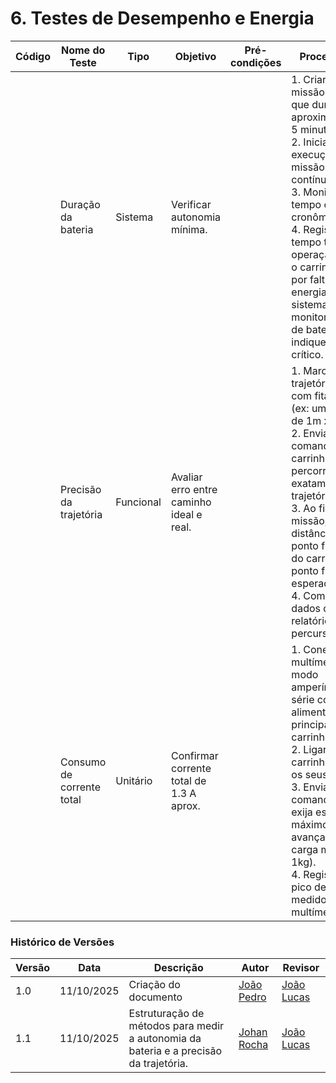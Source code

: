 # 6. Testes de Desempenho e Energia

| Código | Nome do Teste             | Tipo      | Objetivo                                 | Pré-condições | Procedimento                                                                                                                                                                                                                                                                                                                              | Resultado Esperado | Requisito Relacionado |
| ------ | ------------------------- | --------- | ---------------------------------------- | ------------- | ----------------------------------------------------------------------------------------------------------------------------------------------------------------------------------------------------------------------------------------------------------------------------------------------------------------------------------------- | ------------------ | --------------------- |
|        | Duração da bateria        | Sistema   | Verificar autonomia mínima.              |               | 1\. Criar uma missão padrão que dure aproximadamente 5 minutos.<br>2\. Iniciar a execução da missão em loop contínuo.<br>3\. Monitorar o tempo com um cronômetro.<br>4\. Registrar o tempo total de operação até que o carrinho pare por falta de energia ou o sistema de monitoramento de bateria indique nível crítico.                 |                    |                       |
|        | Precisão da trajetória    | Funcional | Avaliar erro entre caminho ideal e real. |               | 1\. Marcar uma trajetória no chão com fita adesiva (ex: um quadrado de 1m x 1m).<br>2\. Enviar os comandos para o carrinho percorrer exatamente essa trajetória.<br>3\. Ao final da missão, medir a distância entre o ponto final real do carrinho e o ponto final esperado.<br>4\. Comparar os dados do relatório com o percurso físico. |                    |                       |
|        | Consumo de corrente total | Unitário  | Confirmar corrente total de 1.3 A aprox. |               | 1\. Conectar um multímetro em modo amperímetro, em série com a alimentação principal do carrinho.<br>2\. Ligar o carrinho e todos os seus sistemas.<br>3\. Enviar um comando que exija esforço máximo (ex: avançar com a carga máxima de 1kg).<br>4\. Registrar o pico de corrente medido no multímetro.                                  |                    |                       |






### Histórico de Versões

| Versão | Data       | Descrição                                      | Autor               | Revisor            |
|--------|------------|------------------------------------------------|---------------------|--------------------|
| 1.0    | 11/10/2025 | Criação do documento | [João Pedro](https://github.com/JoaoPedrooSS)          |  [João Lucas](https://github.com/jlucasiqueira)  |
| 1.1    | 11/10/2025 | Estruturação de métodos para medir a autonomia da bateria e a precisão da trajetória. | [Johan Rocha](https://github.com/johan-rocha)          |  [João Lucas](https://github.com/jlucasiqueira)  |